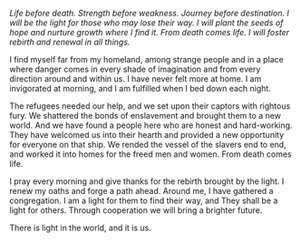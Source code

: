*Life before death. Strength before weakness. Journey before destination. I will be the light for those who may lose their way. I will plant the seeds of hope and nurture growth where I find it. From death comes life. I will foster rebirth and renewal in all things.*

I find myself far from my homeland, among strange people and in a place where danger comes in every shade of imagination and from every direction around and within us. I have never felt more at home. I am invigorated at morning, and I am fulfilled when I bed down each night.

The refugees needed our help, and we set upon their captors with rightous fury. We shattered the bonds of enslavement and brought them to a new world. And we have found a people here who are honest and hard-working. They have welcomed us into their hearth and provided a new opportunity for everyone on that ship. We rended the vessel of the slavers end to end, and worked it into homes for the freed men and women. From death comes life.

I pray every morning and give thanks for the rebirth brought by the light. I renew my oaths and forge a path ahead. Around me, I have gathered a congregation. I am a light for them to find their way, and They shall be a light for others. Through cooperation we will bring a brighter future. 

There is light in the world, and it is us.